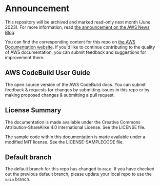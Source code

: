 # Announcement

This repository will be archived and marked read-only next month (June 2023). For more information, read [the announcement on the AWS News Blog](https://aws.amazon.com/blogs/aws/retiring-the-aws-documentation-on-github/).

You can find the corresponding content for this repo on [the AWS Documentation website](https://docs.aws.amazon.com/codebuild/latest/userguide). If you'd like to continue contributing to the quality of AWS documentation, you can submit feedback and suggestions for improvement there.

## AWS CodeBuild User Guide

The open source version of the AWS CodeBuild docs. You can submit feedback & requests for changes by submitting issues in this repo or by making proposed changes & submitting a pull request.

## License Summary

The documentation is made available under the Creative Commons Attribution-ShareAlike 4.0 International License. See the LICENSE file.

The sample code within this documentation is made available under a modified MIT license. See the LICENSE-SAMPLECODE file.

## Default branch
The default branch for this repo has changed to `main`. If you have checked out the previous default branch, please update your local repo to use the `main` branch. 